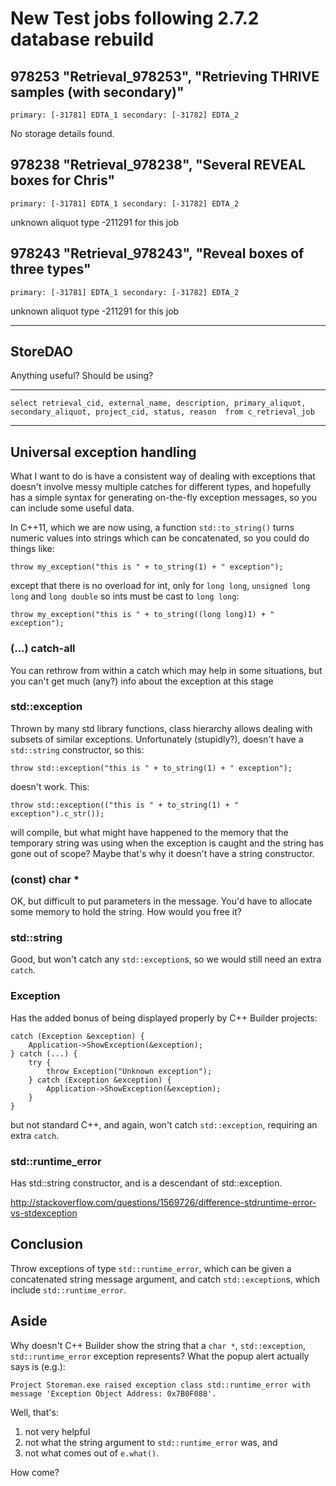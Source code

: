  
# New Test jobs following 2.7.2 database rebuild

## 978253 "Retrieval_978253", "Retrieving THRIVE samples (with secondary)"

    primary: [-31781] EDTA_1 secondary: [-31782] EDTA_2

No storage details found.

## 978238 "Retrieval_978238", "Several REVEAL boxes for Chris"

    primary: [-31781] EDTA_1 secondary: [-31782] EDTA_2

unknown aliquot type -211291 for this job


## 978243 "Retrieval_978243", "Reveal boxes of three types"

    primary: [-31781] EDTA_1 secondary: [-31782] EDTA_2

unknown aliquot type -211291 for this job


---

## StoreDAO

Anything useful? Should be using?

---

    select retrieval_cid, external_name, description, primary_aliquot, secondary_aliquot, project_cid, status, reason  from c_retrieval_job

---



## Universal exception handling

What I want to do is have a consistent way of dealing with exceptions that doesn't involve messy multiple catches for different types, and hopefully has a simple syntax for generating on-the-fly exception messages, so you can include some useful data. 

In C++11, which we are now using, a function `std::to_string()` turns numeric values into strings which can be concatenated, so you could do things like:

    throw my_exception("this is " + to_string(1) + " exception");

except that there is no overload for int, only for `long long`, `unsigned long long` and `long double` so ints must be cast to `long long`:

    throw my_exception("this is " + to_string((long long)1) + " exception");

### (...) catch-all

You can rethrow from within a catch which may help in some situations, but you can't get much (any?) info about the exception at this stage

### std::exception

Thrown by many std library functions, class hierarchy allows dealing with subsets of similar exceptions. Unfortunately (stupidly?), doesn't have a `std::string` constructor, so this:

    throw std::exception("this is " + to_string(1) + " exception");

doesn't work. This:

    throw std::exception(("this is " + to_string(1) + " exception").c_str());

will compile, but what might have happened to the memory that the temporary string was using when the exception is caught and the string has gone out of scope? Maybe that's why it doesn't have a string constructor.

### (const) char *

OK, but difficult to put parameters in the message. You'd have to allocate some memory to hold the string. How would you free it?

### std::string

Good, but won't catch any `std::exception`s, so we would still need an extra `catch`.

### Exception

Has the added bonus of being displayed properly by C++ Builder projects:

    catch (Exception &exception) {
        Application->ShowException(&exception);
    } catch (...) {
        try {
            throw Exception("Unknown exception");
        } catch (Exception &exception) {
            Application->ShowException(&exception);
        }
    }

but not standard C++, and again, won't catch `std::exception`, requiring an extra `catch`.

### std::runtime_error

Has std::string constructor, and is a descendant of std::exception. 

<http://stackoverflow.com/questions/1569726/difference-stdruntime-error-vs-stdexception>

## Conclusion

Throw exceptions of type `std::runtime_error`, which can be given a concatenated string message argument, and catch `std::exception`s, which include `std::runtime_error`.

## Aside

Why doesn't C++ Builder show the string that a `char *`, `std::exception`, `std::runtime_error` exception represents? What the popup alert actually says is (e.g.):

    Project Storeman.exe raised exception class std::runtime_error with message 'Exception Object Address: 0x7B0F088'.

Well, that's:
1) not very helpful
2) not what the string argument to `std::runtime_error` was, and
3) not what comes out of `e.what()`. 

How come?

##